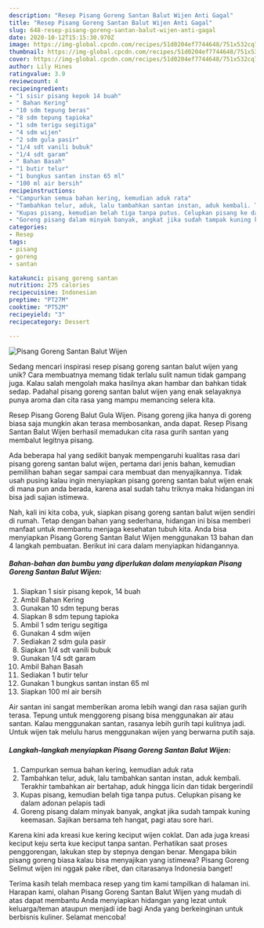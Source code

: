```yaml
---
description: "Resep Pisang Goreng Santan Balut Wijen Anti Gagal"
title: "Resep Pisang Goreng Santan Balut Wijen Anti Gagal"
slug: 648-resep-pisang-goreng-santan-balut-wijen-anti-gagal
date: 2020-10-12T15:15:30.970Z
image: https://img-global.cpcdn.com/recipes/51d0204ef7744648/751x532cq70/pisang-goreng-santan-balut-wijen-foto-resep-utama.jpg
thumbnail: https://img-global.cpcdn.com/recipes/51d0204ef7744648/751x532cq70/pisang-goreng-santan-balut-wijen-foto-resep-utama.jpg
cover: https://img-global.cpcdn.com/recipes/51d0204ef7744648/751x532cq70/pisang-goreng-santan-balut-wijen-foto-resep-utama.jpg
author: Lily Hines
ratingvalue: 3.9
reviewcount: 4
recipeingredient:
- "1 sisir pisang kepok 14 buah"
- " Bahan Kering"
- "10 sdm tepung beras"
- "8 sdm tepung tapioka"
- "1 sdm terigu segitiga"
- "4 sdm wijen"
- "2 sdm gula pasir"
- "1/4 sdt vanili bubuk"
- "1/4 sdt garam"
- " Bahan Basah"
- "1 butir telur"
- "1 bungkus santan instan 65 ml"
- "100 ml air bersih"
recipeinstructions:
- "Campurkan semua bahan kering, kemudian aduk rata"
- "Tambahkan telur, aduk, lalu tambahkan santan instan, aduk kembali. Terakhir tambahkan air bertahap, aduk hingga licin dan tidak bergerindil"
- "Kupas pisang, kemudian belah tiga tanpa putus. Celupkan pisang ke dalam adonan pelapis tadi"
- "Goreng pisang dalam minyak banyak, angkat jika sudah tampak kuning keemasan. Sajikan bersama teh hangat, pagi atau sore hari."
categories:
- Resep
tags:
- pisang
- goreng
- santan

katakunci: pisang goreng santan 
nutrition: 275 calories
recipecuisine: Indonesian
preptime: "PT27M"
cooktime: "PT52M"
recipeyield: "3"
recipecategory: Dessert

---
```



![Pisang Goreng Santan Balut Wijen](https://img-global.cpcdn.com/recipes/51d0204ef7744648/751x532cq70/pisang-goreng-santan-balut-wijen-foto-resep-utama.jpg)

Sedang mencari inspirasi resep pisang goreng santan balut wijen yang unik? Cara membuatnya memang tidak terlalu sulit namun tidak gampang juga. Kalau salah mengolah maka hasilnya akan hambar dan bahkan tidak sedap. Padahal pisang goreng santan balut wijen yang enak selayaknya punya aroma dan cita rasa yang mampu memancing selera kita.

Resep Pisang Goreng Balut Gula Wijen. Pisang goreng jika hanya di goreng biasa saja mungkin akan terasa membosankan, anda dapat. Resep Pisang Santan Balut Wijen berhasil memadukan cita rasa gurih santan yang membalut legitnya pisang.

Ada beberapa hal yang sedikit banyak mempengaruhi kualitas rasa dari pisang goreng santan balut wijen, pertama dari jenis bahan, kemudian pemilihan bahan segar sampai cara membuat dan menyajikannya. Tidak usah pusing kalau ingin menyiapkan pisang goreng santan balut wijen enak di mana pun anda berada, karena asal sudah tahu triknya maka hidangan ini bisa jadi sajian istimewa.


Nah, kali ini kita coba, yuk, siapkan pisang goreng santan balut wijen sendiri di rumah. Tetap dengan bahan yang sederhana, hidangan ini bisa memberi manfaat untuk membantu menjaga kesehatan tubuh kita. Anda bisa menyiapkan Pisang Goreng Santan Balut Wijen menggunakan 13 bahan dan 4 langkah pembuatan. Berikut ini cara dalam menyiapkan hidangannya.

<!--inarticleads1-->

##### Bahan-bahan dan bumbu yang diperlukan dalam menyiapkan Pisang Goreng Santan Balut Wijen:

1. Siapkan 1 sisir pisang kepok, 14 buah
1. Ambil  Bahan Kering
1. Gunakan 10 sdm tepung beras
1. Siapkan 8 sdm tepung tapioka
1. Ambil 1 sdm terigu segitiga
1. Gunakan 4 sdm wijen
1. Sediakan 2 sdm gula pasir
1. Siapkan 1/4 sdt vanili bubuk
1. Gunakan 1/4 sdt garam
1. Ambil  Bahan Basah
1. Sediakan 1 butir telur
1. Gunakan 1 bungkus santan instan 65 ml
1. Siapkan 100 ml air bersih


Air santan ini sangat memberikan aroma lebih wangi dan rasa sajian gurih terasa. Tepung untuk menggoreng pisang bisa menggunakan air atau santan. Kalau menggunakan santan, rasanya lebih gurih tapi kulitnya jadi. Untuk wijen tak melulu harus menggunakan wijen yang berwarna putih saja. 

<!--inarticleads2-->

##### Langkah-langkah menyiapkan Pisang Goreng Santan Balut Wijen:

1. Campurkan semua bahan kering, kemudian aduk rata
1. Tambahkan telur, aduk, lalu tambahkan santan instan, aduk kembali. Terakhir tambahkan air bertahap, aduk hingga licin dan tidak bergerindil
1. Kupas pisang, kemudian belah tiga tanpa putus. Celupkan pisang ke dalam adonan pelapis tadi
1. Goreng pisang dalam minyak banyak, angkat jika sudah tampak kuning keemasan. Sajikan bersama teh hangat, pagi atau sore hari.


Karena kini ada kreasi kue kering keciput wijen coklat. Dan ada juga kreasi keciput keju serta kue keciput tanpa santan. Perhatikan saat proses penggorengan, lakukan step by stepnya dengan benar. Mengapa bikin pisang goreng biasa kalau bisa menyajikan yang istimewa? Pisang Goreng Selimut wijen ini nggak pake ribet, dan citarasanya Indonesia banget! 

Terima kasih telah membaca resep yang tim kami tampilkan di halaman ini. Harapan kami, olahan Pisang Goreng Santan Balut Wijen yang mudah di atas dapat membantu Anda menyiapkan hidangan yang lezat untuk keluarga/teman ataupun menjadi ide bagi Anda yang berkeinginan untuk berbisnis kuliner. Selamat mencoba!
